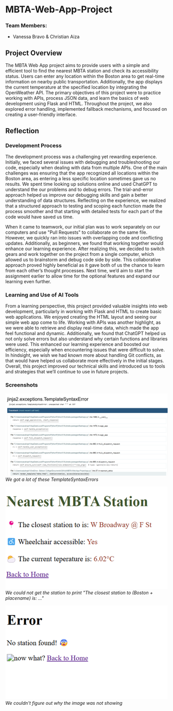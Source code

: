 # MBTA-Web-App-Project

### Team Members:
- Vanessa Bravo & Christian Aiza

## Project Overview

The MBTA Web App project aims to provide users with a simple and efficient tool to find the nearest MBTA station and check its accessibility status. Users can enter any location within the Boston area to get real-time information on nearby public transportation. Additionally, the app displays the current temperature at the specified location by integrating the OpenWeather API. The primary objectives of this project were to practice working with APIs, process JSON data, and learn the basics of web development using Flask and HTML. Throughout the project, we also explored error handling, implemented fallback mechanisms, and focused on creating a user-friendly interface.

## Reflection

### Development Process

The development process was a challenging yet rewarding experience. Initially, we faced several issues with debugging and troubleshooting our code, especially when dealing with data from multiple APIs. One of the main challenges was ensuring that the app recognized all locations within the Boston area, as entering a less specific location sometimes gave us no results. We spent time looking up solutions online and used ChatGPT to understand the our problems and to debug errors. The trial-and-error approach helped us improve our debugging skills and gain a better understanding of data structures. Reflecting on the experience, we realized that a structured approach to testing and scoping each function made the process smoother and that starting with detailed tests for each part of the code would have saved us time.

When it came to teamwork, our initial plan was to work separately on our computers and use "Pull Requests" to collaborate on the same file. However, we quickly ran into issues with overlapping code and conflicting updates. Additionally, as beginners, we found that working together would enhance our learning experience. After realizing this, we decided to switch gears and work together on the project from a single computer, which allowed us to brainstorm and debug code side by side. This collaborative approach proved highly beneficial as it gave both of us the chance to learn from each other’s thought processes. Next time, we’d aim to start the assignment earlier to allow time for the optional features and expand our learning even further.

### Learning and Use of AI Tools

From a learning perspective, this project provided valuable insights into web development, particularly in working with Flask and HTML to create basic web applications. We enjoyed creating the HTML layout and seeing our simple web app come to life. Working with APIs was another highlight, as we were able to retrieve and display real-time data, which made the app feel functional and dynamic. Additionally, we found that ChatGPT helped us not only solve errors but also understand why certain functions and libraries were used. This enhanced our learning experience and boosted our efficiency, especially when encountering issues that were difficult to solve. In hindsight, we wish we had known more about handling Git conflicts, as that would have helped us collaborate more effectively in the initial stages. Overall, this project improved our technical skills and introduced us to tools and strategies that we’ll continue to use in future projects.

### Screenshots
![alt text](screenshots/image.png)
_We got a lot of these TemplateSyntaxErrors_

![alt text](screenshots/image-1.png)
_We could not get the station to print "The closest station to (Boston + placename) is: ..."_

![alt text](screenshots/image-2.png)
_We couldn't figure out why the image was not showing_
